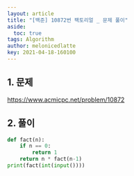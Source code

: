 ```yaml
---
layout: article
title: "[백준] 10872번 팩토리얼 _ 문제 풀이"
aside:
  toc: true
tags: Algorithm 
author: melonicedlatte
key: 2021-04-18-160100
---
```


## 1. 문제

https://www.acmicpc.net/problem/10872

## 2. 풀이

~~~python
def fact(n):
    if n == 0:
        return 1
    return n * fact(n-1)
print(fact(int(input())))
~~~